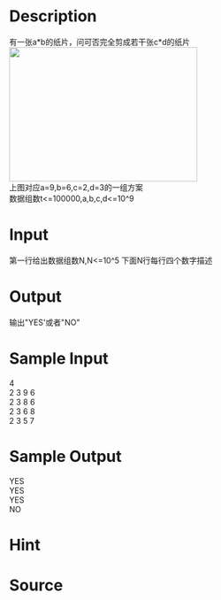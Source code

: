 
# Description

<div class="content"><div>有一张a*b的纸片，问可否完全剪成若干张c*d的纸片</div>
<div><img src="/source/bzoj/1438/img/aHR0cHM6Ly9seWRzeS5jb20vSnVkZ2VPbmxpbmUvdXBsb2FkLzIwMTgwMi8xKDcpLnBuZw==.png" width="340" height="243" alt=""/></div>
<div>上图对应a=9,b=6,c=2,d=3的一组方案</div>
<div>数据组数t&lt;=100000,a,b,c,d&lt;=10^9</div></div>

# Input

<div class="content"><p>第一行给出数据组数N,N&lt;=10^5 下面N行每行四个数字描述</p></div>

# Output

<div class="content"><p>输出&#34;YES&#39;或者&#34;NO&#34;</p></div>

# Sample Input

<div class="content"><span class="sampledata">4<br/>
2 3 9 6<br/>
2 3 8 6<br/>
2 3 6 8<br/>
2 3 5 7</span></div>

# Sample Output

<div class="content"><span class="sampledata">YES<br/>
YES<br/>
YES<br/>
NO</span></div>

# Hint

<div class="content"><p></p></div>

# Source

<div class="content"><p><a href="problemset.php?search="></a></p></div>

